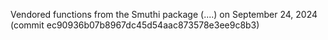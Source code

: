 Vendored functions from the Smuthi package (....) on September 24, 2024 (commit ec90936b07b8967dc45d54aac873578e3ee9c8b3)